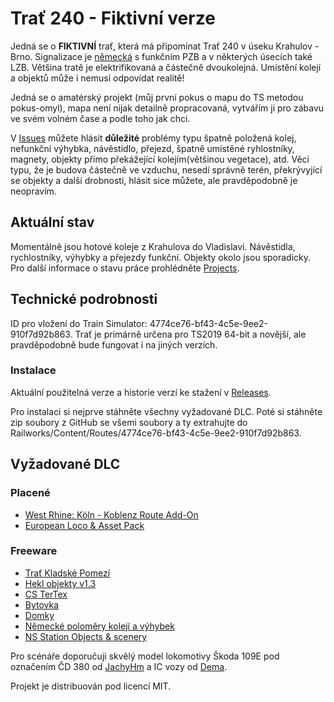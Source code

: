 # Trať 240 - Fiktivní verze

Jedná se o **FIKTIVNÍ** trať, která má připomínat Trať 240 v úseku Krahulov - Brno. Signalizace je [německá](https://en.wikipedia.org/wiki/German_railway_signalling) s funkčním PZB a v některých úsecích také LZB. Většina tratě je elektrifikovaná a částečně dvoukolejná. Umístění kolejí a objektů může i nemusí odpovídat realitě!

Jedná se o amatérský projekt (můj první pokus o mapu do TS metodou pokus-omyl), mapa není nijak detailně propracovaná, vytvářím ji pro zábavu ve svém volném čase a podle toho jak chci.

V [Issues](https://github.com/MasterPK/Trat-240/issues "Issues") můžete hlásit **důležité** problémy typu špatně položená kolej, nefunkční výhybka, návěstidlo, přejezd, špatně umístěné ryhlostníky, magnety, objekty přímo překážející kolejím(většinou vegetace), atd. Věci typu, že je budova částečně ve vzduchu, nesedí správně terén, překrývyjící se objekty a další drobnosti, hlásit sice můžete, ale pravděpodobně je neopravím.

## Aktuální stav

Momentálně jsou hotové koleje z Krahulova do Vladislavi. Návěstidla, rychlostníky, výhybky a přejezdy funkční. Objekty okolo jsou sporadicky. Pro další informace o stavu práce prohlédněte [Projects](https://github.com/MasterPK/Trat-240/projects).

## Technické podrobnosti

ID pro vložení do Train Simulator: 4774ce76-bf43-4c5e-9ee2-910f7d92b863.
Trať je primárně určena pro TS2019 64-bit a novější, ale pravděpodobně bude fungovat i na jiných verzích.

### Instalace

Aktuální použitelná verze a historie verzí ke stažení v [Releases](https://github.com/MasterPK/Trat-240/releases).

Pro instalaci si nejprve stáhněte všechny vyžadované DLC. Poté si stáhněte zip soubory z GitHub se všemi soubory a ty extrahujte do Railworks/Content/Routes/4774ce76-bf43-4c5e-9ee2-910f7d92b863.

## Vyžadované DLC

### Placené
- [West Rhine: Köln - Koblenz Route Add-On]( https://store.steampowered.com/app/277739/Train_Simulator_West_Rhine_Kln__Koblenz_Route_AddOn/)
- [European Loco & Asset Pack]( https://store.steampowered.com/app/208300/Train_Simulator_European_Loco__Asset_Pack/?l=czech)

### Freeware

- [Trať Kladské Pomezí](https://railsimulator.simtrains.eu/viewtopic.php?t=1578)
- [Hekl objekty v1.3](http://modely-msts.cz/RW/HeklObjekty.rar)
- [CS TerTex](http://modely-msts.cz/RW/CS_TerTex.rar)
- [Bytovka](http://modely-msts.cz/RW/bytovka.rar)
- [Domky](http://modely-msts.cz/RW/domy.rar)
- [Německé poloměry kolejí a výhybek](https://rail-sim.de/forum/wsif/index.php/Entry/2881-Deutsche-Gleis-und-Weichenradien/)
- [NS Station Objects & scenery](https://www.christrains.com/en/ts_scenery.html)

Pro scénáře doporučuji skvělý model lokomotivy Škoda 109E pod označením ČD 380 od [JachyHm](https://rw.jachyhm.cz/download/2019/04/je-to-tu/) a IC vozy od [Dema](https://rw.jachyhm.cz/download/2019/03/demova-tvorba-do-railworks/).


Projekt je distribuován pod licencí MIT.
